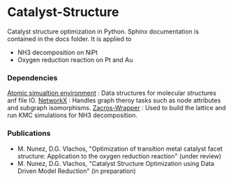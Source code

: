 # Catalyst-Structure

Catalyst structure optimization in Python. Sphinx documentation is contained in the docs folder.
It is applied to 
- NH3 decomposition on NiPt
- Oxygen reduction reaction on Pt and Au

### Dependencies

[Atomic simualtion environment](https://wiki.fysik.dtu.dk/ase/) : Data structures for molecular structures anf file IO.
[NetworkX](http://networkx.github.io/index.html) : Handles graph theroy tasks such as node attributes and subgraph isomorphisms.
[Zacros-Wrapper](https://github.com/VlachosGroup/Zacros-Wrapper) : Used to build the lattice and run KMC simulations for NH3 decomposition.

### Publications
- M. Nunez, D.G. Vlachos, "Optimization of transition metal catalyst facet structure: Application to the oxygen reduction reaction" (under review)
- M. Nunez, D.G. Vlachos, "Catalyst Structure Optimization using Data Driven Model Reduction" (in preparation)